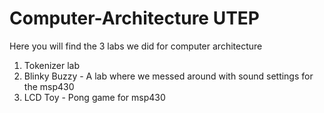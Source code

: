 # Computer-Architecture UTEP

Here you will find the 3 labs we did for computer architecture 

1. Tokenizer lab
2. Blinky Buzzy - A lab where we messed around with sound settings for the msp430
3. LCD Toy - Pong game for msp430
